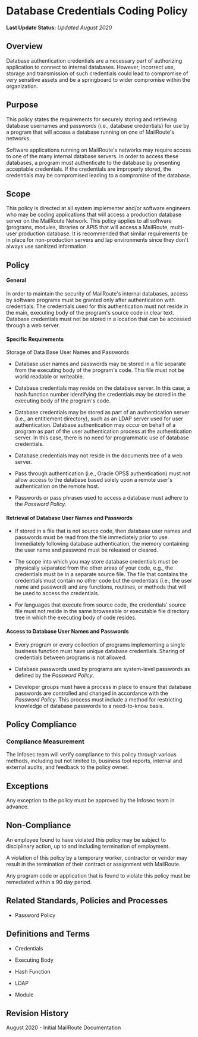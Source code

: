 # Database Credentials Coding Policy

**Last Update Status:** *Updated August 2020*

## Overview

Database authentication credentials are a necessary part of authorizing
application to connect to internal databases. However, incorrect use,
storage and transmission of such credentials could lead to compromise of
very sensitive assets and be a springboard to wider compromise within
the organization.

## Purpose

This policy states the requirements for securely storing and retrieving
database usernames and passwords (i.e., database credentials) for use by
a program that will access a database running on one of MailRoute's networks.

Software applications running on MailRoute's networks may
require access to one of the many internal database servers. In order to
access these databases, a program must authenticate to the database by
presenting acceptable credentials. If the credentials are improperly
stored, the credentials may be compromised leading to a compromise of
the database.

## Scope

This policy is directed at all system implementer and/or software
engineers who may be coding applications that will access a production
database server on the MailRoute Network. This policy applies to
all software (programs, modules, libraries or APIS that will access a
MailRoute, multi-user production database. It is recommended that
similar requirements be in place for non-production servers and lap
environments since they don't always use sanitized information.

## Policy

#### General

In order to maintain the security of MailRoute's internal
databases, access by software programs must be granted only after
authentication with credentials. The credentials used for this
authentication must not reside in the main, executing body of the
program\'s source code in clear text. Database credentials must not be
stored in a location that can be accessed through a web server.

#### Specific Requirements

Storage of Data Base User Names and Passwords

-   Database user names and passwords may be stored in a file separate
    from the executing body of the program's code. This file must not
    be world readable or writeable.

-   Database credentials may reside on the database server. In this
    case, a hash function number identifying the credentials may be
    stored in the executing body of the program's code.

-   Database credentials may be stored as part of an authentication
    server (i.e., an entitlement directory), such as an LDAP server used
    for user authentication. Database authentication may occur on behalf
    of a program as part of the user authentication process at the
    authentication server. In this case, there is no need for
    programmatic use of database credentials.

-   Database credentials may not reside in the documents tree of a web
    server.

-   Pass through authentication (i.e., Oracle OPS\$ authentication) must
    not allow access to the database based solely upon a remote user\'s
    authentication on the remote host.

-   Passwords or pass phrases used to access a database must adhere to
    the *Password Policy*.

#### Retrieval of Database User Names and Passwords

-   If stored in a file that is not source code, then database user
    names and passwords must be read from the file immediately prior
    to use. Immediately following database authentication, the memory
    containing the user name and password must be released or cleared.

-   The scope into which you may store database credentials must be
    physically separated from the other areas of your code, e.g., the
    credentials must be in a separate source file. The file that
    contains the credentials must contain no other code but the
    credentials (i.e., the user name and password) and any functions,
    routines, or methods that will be used to access the credentials.

-   For languages that execute from source code, the credentials\'
    source file must not reside in the same browseable or executable
    file directory tree in which the executing body of code resides.

#### Access to Database User Names and Passwords

-   Every program or every collection of programs implementing a single
    business function must have unique database credentials. Sharing of
    credentials between programs is not allowed.

-   Database passwords used by programs are system-level passwords as
    defined by the *Password Policy*.

-   Developer groups must have a process in place to ensure that
    database passwords are controlled and changed in accordance with the
    *Password Policy*. This process must include a method for
    restricting knowledge of database passwords to a need-to-know basis.


## Policy Compliance

### Compliance Measurement

The Infosec team will verify compliance to this policy through various
methods, including but not limited to, business tool reports, internal
and external audits, and feedback to the policy owner.

## Exceptions

Any exception to the policy must be approved by the Infosec team in
advance.

## Non-Compliance

An employee found to have violated this policy may be subject to
disciplinary action, up to and including termination of employment.

A violation of this policy by a temporary worker, contractor or vendor
may result in the termination of their contract or assignment with
MailRoute.

Any program code or application that is found to violate this policy
must be remediated within a 90 day period.

## Related Standards, Policies and Processes

-   Password Policy

## Definitions and Terms

-   Credentials

-   Executing Body

-   Hash Function

-   LDAP

-   Module

## Revision History

August 2020 - Initial MailRoute Documentation